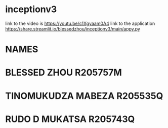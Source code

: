 # inceptionv3
link to the video is https://youtu.be/c1Xgyaam0A4
link to the application https://share.streamlit.io/blessedzhou/inceptionv3/main/appy.py
# NAMES
# BLESSED ZHOU R205757M
# TINOMUKUDZA MABEZA R205535Q
# RUDO D MUKATSA R205743Q
